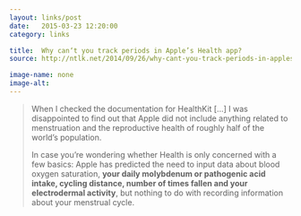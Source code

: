 ```yaml
---
layout: links/post
date:   2015-03-23 12:20:00
category: links

title:  Why can‘t you track periods in Apple’s Health app?
source: http://ntlk.net/2014/09/26/why-cant-you-track-periods-in-apples-health-app/

image-name: none
image-alt:
---
```


>When I checked the documentation for HealthKit [...] I was disappointed to find out that Apple did not include anything related to menstruation and the reproductive health of roughly half of the world’s population.
>
>In case you’re wondering whether Health is only concerned with a few basics: Apple has predicted the need to input data about blood oxygen saturation, **your daily molybdenum or pathogenic acid intake, cycling distance, number of times fallen and your electrodermal activity**, but nothing to do with recording information about your menstrual cycle.





